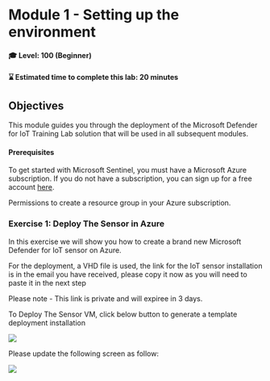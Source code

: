 # Module 1 - Setting up the environment

#### 🎓 Level: 100 (Beginner)
#### ⌛ Estimated time to complete this lab: 20 minutes

## Objectives

This module guides you through the deployment of the Microsoft Defender for IoT Training Lab solution that will be used in all subsequent modules.

#### Prerequisites

To get started with Microsoft Sentinel, you must have a Microsoft Azure subscription. If you do not have a subscription, you can sign up for a free account [here](https://azure.microsoft.com/en/free).

Permissions to create a resource group in your Azure subscription.

### Exercise 1: Deploy The Sensor in Azure

In this exercise we will show you how to create a brand new Microsoft Defender for IoT sensor on Azure.

For the deployment, a VHD file is used, the link for the IoT sensor installation is in the email you have received, please copy it now as you will need to paste it in the next step

Please note - This link is private and will expiree in 3 days. 

To Deploy The Sensor VM, click below button to generate a template deployment installation 

<a href="https://portal.azure.com/#create/Microsoft.Template/uri/https%3A%2F%2Fraw.githubusercontent.com%2FContoso-Hotels-Security%2FDefenderForIOT%2Fmain%2FDeploySensorV22%2Fazuredeploy.json" target="_blank">
  <img src="https://aka.ms/deploytoazurebutton" scale="0">
</a>

Please update the following screen as follow:

<img src="./Images/Deployment 1.png">

